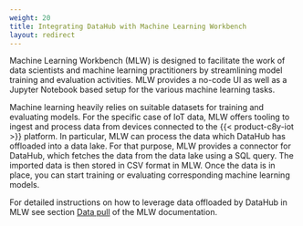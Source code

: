 ```yaml
---
weight: 20
title: Integrating DataHub with Machine Learning Workbench
layout: redirect
---
```


Machine Learning Workbench (MLW) is designed to facilitate the work of data scientists and machine learning practitioners by streamlining model training and evaluation activities. MLW provides a no-code UI as well as a Jupyter Notebook based setup for the various machine learning tasks.

Machine learning heavily relies on suitable datasets for training and evaluating models. For the specific case of IoT data, MLW offers tooling to ingest and process data from devices connected to the {{< product-c8y-iot >}} platform. In particular, MLW can process the data which DataHub has offloaded into a data lake. For that purpose, MLW provides a connector for DataHub, which fetches the data from the data lake using a SQL query. The imported data is then stored in CSV format in MLW. Once the data is in place, you can start training or evaluating corresponding machine learning models.

For detailed instructions on how to leverage data offloaded by DataHub in MLW see section [Data pull](/machine-learning/web-app-mlw/#third-party-data-pull) of the MLW documentation.
